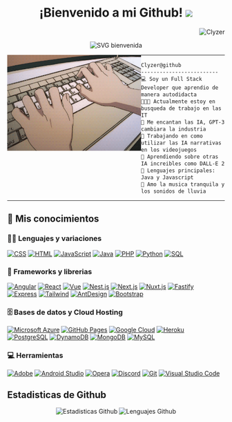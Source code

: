 <h1 align="center">
¡Bienvenido a mi Github!
 <img src="https://media.giphy.com/media/hvRJCLFzcasrR4ia7z/giphy.gif" width="30"></h1>
 <img src="https://komarev.com/ghpvc/?username=Clyzer&label=Visitas&color=0e75b6&style=flat" align='right' alt="Clyzer" />
<br/>


<p align="center">
 <img src="https://readme-typing-svg.demolab.com?font=Fira+Code&duration=3000&pause=1000&center=true&width=380&height=45&lines=https%3A%2F%2Fgithub.com%2FClyzer;Full+Stack+Developer;Amante+de+las+IA;Siempre+actualiz%C3%A1ndome" alt="SVG bienvenida" />
</p>

<img align="left" src="https://github.com/Clyzer/Clyzer/blob/master/animacion.gif?raw=true" alt="No se encontro la imagen" width="310" />
<hr>

```
Clyzer@github
-------------------------
💻 Soy un Full Stack Developer que aprendio de manera autodidacta
👨🏽‍💻 Actualmente estoy en busqueda de trabajo en las IT
📝 Me encantan las IA, GPT-3 cambiara la industria
🔭 Trabajando en como utilizar las IA narrativas en los videojuegos
🌱 Aprendiendo sobre otras IA increibles como DALL-E 2
🌟 Lenguajes principales: Java y Javascript
🎵 Amo la musica tranquila y los sonidos de lluvia
```
<hr>


## 🚩 Mis conocimientos

### 👨‍💻 Lenguajes y variaciones

<p>
    <a href="https://github.com/search?q=user%3AClyzer+is%3Arepo+language%3Acss"><img alt="CSS" src="https://img.shields.io/badge/CSS%20-%231572B6.svg?logo=css3&logoColor=white"></a>
    <a href="https://github.com/search?q=user%3AClyzer+is%3Arepo+language%3Ahtml"><img alt="HTML" src="https://img.shields.io/badge/HTML%20-%23E34F26.svg?logo=html5&logoColor=white"></a>
    <a href="https://github.com/search?q=user%3AClyzer+is%3Arepo+language%3Ajavascript"><img alt="JavaScript" src="https://img.shields.io/badge/JavaScript%20-%23F7DF1E.svg?logo=javascript&logoColor=black"></a>
    <a href="https://github.com/search?q=user%3AClyzer+is%3Arepo+language%3Ajava"><img alt="Java" src="https://img.shields.io/badge/Java-%23007396.svg?logo=coffeescript&logoColor=white"></a>
    <a href="https://github.com/search?q=user%3AClyzer+is%3Arepo+language%3Aphp"><img alt="PHP" src="https://img.shields.io/badge/PHP-%23777BB4.svg?logo=php&logoColor=white"></a>
    <a href="https://github.com/search?q=user%3AClyzer+is%3Arepo+language%3Apython"><img alt="Python" src="https://img.shields.io/badge/Python%20-%2314354C.svg?logo=python&logoColor=white"></a>
    <a href="https://github.com/search?q=user%3AClyzer+is%3Arepo+language%3Asql"><img alt="SQL" src="https://img.shields.io/badge/SQL%20-%23025E8C.svg?logo=amazon-dynamodb&logoColor=white"></a>

### 🧰 Frameworks y librerias

<p>
    <a href="#"><img alt="Angular" src="https://img.shields.io/badge/Angular-20232A?logo=angular"></a>
    <a href="#"><img alt="React" src="https://img.shields.io/badge/React-20232A?logo=react&logoColor=61DAFB"></a>
    <a href="#"><img alt="Vue" src="https://img.shields.io/badge/Vue-20232A?logo=vue.js"></a>
    <a href="#"><img alt="Nest.js" src="https://img.shields.io/badge/Nest.js-20232A?logo=nestjs"></a>
    <a href="#"><img alt="Next.js" src="https://img.shields.io/badge/Next.js-20232A?logo=next.js"></a>
    <a href="#"><img alt="Nuxt.js" src="https://img.shields.io/badge/Nuxt.js-20232A?logo=nuxt.js"></a>
    <a href="#"><img alt="Fastify" src="https://img.shields.io/badge/Fastify-20232A?logo=fastify"></a>
    <a href="#"><img alt="Express" src="https://img.shields.io/badge/Express.js-20232A.svg?logo=express&logoColor=white"></a>
    <a href="#"><img alt="Tailwind" src="https://img.shields.io/badge/Tailwind-20232A?logo=tailwindcss"></a>
    <a href="#"><img alt="AntDesign" src="https://img.shields.io/badge/Ant%20Design-20232A?logo=antdesign"></a>
    <a href="#"><img alt="Bootstrap" src="https://img.shields.io/badge/Bootstrap-20232A?logo=bootstrap&logoColor=white"></a>

</p>

### 🗄️ Bases de datos y Cloud Hosting

<p>
    <a href="#"><img alt="Microsoft Azure" src ="https://img.shields.io/badge/Microsoft_Azure-0089D6?logo=microsoft-azure&logoColor=white"></a>
    <a href="#"><img alt="GitHub Pages" src="https://img.shields.io/badge/GitHub%20Pages-%23327FC7.svg?logo=github&logoColor=white"></a>
    <a href="#"><img alt="Google Cloud" src ="https://img.shields.io/badge/Google_Cloud-%23316192.svg?logo=googlecloud&logoColor=white"></a>
    <a href="#"><img alt="Heroku" src="https://img.shields.io/badge/Heroku%20-%23430098.svg?logo=heroku&logoColor=white"></a>
    <a href="#"><img alt="PostgreSQL" src="https://img.shields.io/badge/PostgreSQL-336791?logo=postgresql&logoColor=white"></a>
    <a href="#"><img alt="DynamoDB" src="https://img.shields.io/badge/DynamoDB-orange?logo=amazon-dynamodb&logoColor=white"></a>
    <a href="#"><img alt="MongoDB" src="https://img.shields.io/badge/MongoDB%20-%2300ED64.svg?logo=mongodb&logoColor=white"></a>
    <a href="#"><img alt="MySQL" src="https://img.shields.io/badge/MySQL-20232A?logo=mysql&logoColor=white"></a>
</p>

### 💻 Herramientas

<p>
    <a href="#"><img alt="Adobe" src="https://img.shields.io/badge/Adobe%20-%23FF0000.svg?logo=adobe&logoColor=white"></a>
    <a href="#"><img alt="Android Studio" src="https://img.shields.io/badge/Android%20Studio-008678.svg?logo=android-studio&logoColor=white"></a>
    <a href="#"><img alt="Opera" src="https://img.shields.io/badge/Opera%20-%23D00000?logo=opera&logoColor=white"></a>
    <a href="#"><img alt="Discord" src="https://img.shields.io/badge/Discord%20-%23430098.svg?logo=discord&logoColor=white"></a>
    <a href="#"><img alt="Git" src="https://img.shields.io/badge/Git%20-%23F05033.svg?logo=git&logoColor=white"></a>
    <a href="#"><img alt="Visual Studio Code" src="https://img.shields.io/badge/Visual%20Studio%20Code-0078d7.svg?logo=visual-studio-code&logoColor=white"></a>
</p>

## Estadisticas de Github

<p align="center">
 <img src="https://github-readme-stats.vercel.app/api?username=Clyzer&show_icons=true&theme=algolia&locale=es" alt="Estadisticas Github" width="450"/>
 <img src="https://github-readme-stats.vercel.app/api/top-langs/?username=Clyzer&layout=compact&langs_count=8&theme=algolia&locale=es" alt="Lenguajes Github" width="450"/>
</p>
